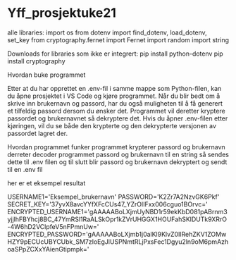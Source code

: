 # Yff_prosjektuke21



alle libraries:
import os
from dotenv import find_dotenv, load_dotenv, set_key
from cryptography.fernet import Fernet
import random
import string

Downloads for libraries som ikke er integrert:
pip install python-dotenv
pip install cryptography



Hvordan buke programmet

Etter at du har opprettet en .env-fil i samme mappe som Python-filen, kan du åpne prosjektet i VS Code og kjøre programmet. Når du blir bedt om å skrive inn brukernavn og passord, har du også muligheten til å få generert et tilfeldig passord dersom du ønsker det. Programmet vil deretter kryptere passordet og brukernavnet så dekryptere det. Hvis du åpner .env-filen etter kjøringen, vil du se både den krypterte og den dekrypterte versjonen av passordet lagret der.



Hvordan programmet funker 
programmet krypterer passord og brukernavn derreter decoder programmet passord og brukernavn til en string så sendes dette til .env filen og til slutt blir passord og brukernavn dekryptert og sendt til en .env fil 

her er et eksempel resultat

USERNAME1='Eksempel_brukernavn'
PASSWORD='K2Zr7A2NzvGK6Pkf'
SECRET_KEY='37yvX8avcYYfXFcCUs47_YZrOlIFxx006cguo1BOrvc='
ENCRYPTED_USERNAME1='gAAAAABoLXjmUyNBD1r59ekKbD081pABrnm3yjjlhFBYhcj8BC_47YmRSl1RaALSkOpr1kZVrUHGGX1HOUFahSKlDUTk9XRrO-4W6hD2VClpfeV5nFPmnUw='
ENCRYPTED_PASSWORD='gAAAAABoLXjmb1j0alKl9KlvZ0IlRehZKV1ZOMwHZY9pECUcUBYCUbk_SM7zIoEgJlUSPNmtRLjPxsFec1Dgyu2ln9oM6pmAzhoaSPpZCXxYAienGtipmpk='

